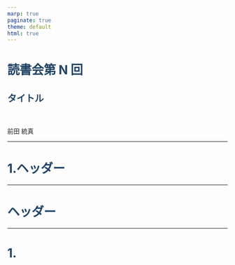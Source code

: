 ```yaml
---
marp: true
paginate: true
theme: default
html: true
---
```


<!---
_class: title
--->

<style>

/* @theme custom */
@import "default";
@import url("https://fonts.googleapis.com/css2?family=Noto+Sans+JP:wght@300;400;600;700;900&display=swap");

:root {
  --accent: #5e80ad;       /* メインアクセントカラー */
  --accent-strong: #4488cc;/* 強調カラー */
  --bg-light: #f9fbfd;     /* 背景用ライト色 */
  --muted: #656d76;        /* 本文の落ち着いた色 */
}

section {
  color: var(--muted);
  font-family: "Noto Sans JP", sans-serif;
  font-size: 20px;
  line-height: 1.7;
  padding-bottom: 1em;
}


strong {
  color: var(--accent-strong);
}

em {
  font-style: normal;
  font-weight: bold;
  background-color: #4488cc25;
  padding: 0.1em 0.3em;
  border-radius: 6px;
}

h1,
h2 {
  color: #224466;
  font-weight: 700;
  letter-spacing: -0.01em;
}


section mjx-container {
  color: var(--accent);
}

section table {
  margin: 10px auto;
  border-collapse: collapse;
  overflow: hidden;
  border-radius: 8px; /* 角丸表 */
}

section table th,
section table td {
  border: 1px solid #d0d7de;
  padding: 0.5em 0.8em;
}

section table th {
  background-color: #eef4fa;
  color: #224466;
  font-weight: 600;
}

section table td {
  text-align: center;
  background: #fff;
}

section table td img {
  display: block;
  margin: 0 auto;
}

section.chapter {
  text-align: center;
}

header {
  width: 95%;
  padding: 10px;
  font-size: 1.3em;
  font-weight: bold;
  border-bottom: 2px solid var(--accent);
  margin-bottom: 0.6em;
}

</style>

# 読書会第 N 回

## タイトル

<br>
<br>
前田 統真

---

<!-- _header: この発表の流れ -->

# 1.ヘッダー

---

<!-- _class: chapter -->

# ヘッダー

---

<!-- _header: 1.ヘッダー -->

# 1.
